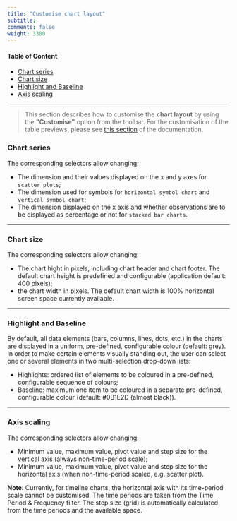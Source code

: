 ```yaml
---
title: "Customise chart layout"
subtitle: 
comments: false
weight: 3300
---
```


#### Table of Content
- [Chart series](#chart-series)
- [Chart size](#chart-size)
- [Highlight and Baseline](#highlight-and-baseline)
- [Axis scaling](#axis-scaling)

---

> This section describes how to customise the **chart layout** by using the **"Customise"** option from the toolbar. For the customisation of the table previews, please see [this section](https://sis-cc.gitlab.io/dotstatsuite-documentation/using-de/viewing-data/preview-table/customise-feature.md) of the documentation.

### Chart series

The corresponding selectors allow changing: 
- The dimension and their values displayed on the x and y axes for `scatter plots`;
- The dimension used for symbols for `horizontal symbol chart` and `vertical symbol chart`;
- The dimension displayed on the x axis and whether observations are to be displayed as percentage or not for `stacked bar charts`.

---

### Chart size

The corresponding selectors allow changing:  
- The chart hight in pixels, including chart header and chart footer. The default chart height is predefined and configurable (application default: 400 pixels);
- the chart width in pixels. The default chart width is 100% horizontal screen space currently available.

---

### Highlight and Baseline

By default, all data elements (bars, columns, lines, dots, etc.) in the charts are displayed in a uniform, pre-defined, configurable colour (default: grey). In order to make certain elements visually standing out, the user can select one or several elements in two multi-selection drop-down lists: 
- Highlights: ordered list of elements to be coloured in a pre-defined, configurable sequence of colours;
- Baseline: maximum one item to be coloured in a separate pre-defined, configurable colour (default: #0B1E2D (almost black)).

---

### Axis scaling

The corresponding selectors allow changing:
- Minimum value, maximum value, pivot value and step size for the vertical axis (always non-time-period scale);
- Minimum value, maximum value, pivot value and step size for the horizontal axis (when non-time-period scaled, e.g. scatter plot).

**Note**: Currently, for timeline charts, the horizontal axis with its time-period scale cannot be customised. The time periods are taken from the Time Period & Frequency filter. The step size (grid) is automatically calculated from the time periods and the available space. 


